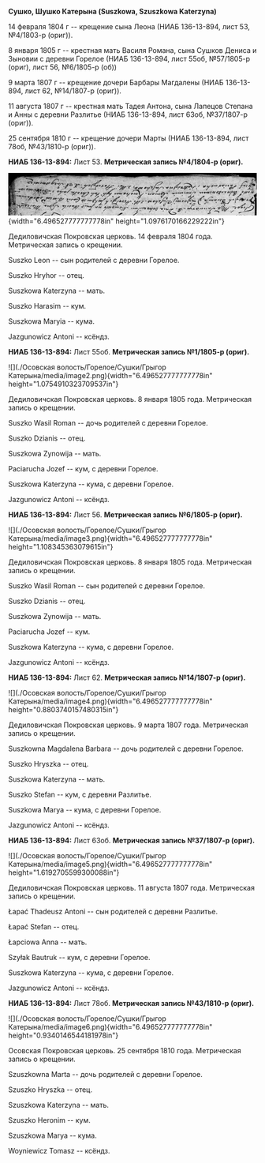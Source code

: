 **Сушко, Шушко Катерына (Suszkowa, Szuszkowa Katerzyna)**

14 февраля 1804 г -- крещение сына Леона (НИАБ 136-13-894, лист 53,
№4/1803-р (ориг)).

8 января 1805 г -- крестная мать Василя Романа, сына Сушков Дениса и
Зыновии с деревни Горелое (НИАБ 136-13-894, лист 55об, №57/1805-р
(ориг), лист 56, №6/1805-р (об))

9 марта 1807 г -- крещение дочери Барбары Магдалены (НИАБ 136-13-894,
лист 62, №14/1807-р (ориг)).

11 августа 1807 г -- крестная мать Тадея Антона, сына Лапецов Степана и
Анны с деревни Разлитье (НИАБ 136-13-894, лист 63об, №37/1807-р (ориг)).

25 сентября 1810 г -- крещение дочери Марты (НИАБ 136-13-894, лист 78об,
№43/1810-р (ориг)).

**НИАБ 136-13-894:** Лист 53. **Метрическая запись №4/1804-р (ориг).**

![](./media/616abef4773d80c7a797eff05f71cfd46d1d622a.png){width="6.496527777777778in"
height="1.0976170166229222in"}

Дедиловичская Покровская церковь. 14 февраля 1804 года. Метрическая
запись о крещении.

Suszko Leon -- сын родителей с деревни Горелое.

Suszko Hryhor -- отец.

Suszkowa Katerzyna -- мать.

Suszko Harasim -- кум.

Suszkowa Maryia -- кума.

Jazgunowicz Antoni -- ксёндз.

**НИАБ 136-13-894:** Лист 55об. **Метрическая запись №1/1805-р (ориг).**

![](./Осовская волость/Горелое/Сушки/Грыгор Катерына/media/image2.png){width="6.496527777777778in"
height="1.0754910323709537in"}

Дедиловичская Покровская церковь. 8 января 1805 года. Метрическая запись
о крещении.

Suszko Wasil Roman -- дочь родителей с деревни Горелое.

Suszko Dzianis -- отец.

Suszkowa Zynowija -- мать.

Paciarucha Jozef -- кум, с деревни Горелое.

Suszkowa Katerzyna -- кума, с деревни Горелое.

Jazgunowicz Antoni -- ксёндз.

**НИАБ 136-13-894:** Лист 56. **Метрическая запись №6/1805-р (ориг).**

![](./Осовская волость/Горелое/Сушки/Грыгор Катерына/media/image3.png){width="6.496527777777778in"
height="1.108345363079615in"}

Дедиловичская Покровская церковь. 8 января 1805 года. Метрическая запись
о крещении.

Suszko Wasil Roman -- сын родителей с деревни Горелое.

Suszko Dzianis -- отец.

Suszkowa Zynowija -- мать.

Paciarucha Jozef -- кум.

Suszkowa Katerzyna -- кума, с деревни Горелое.

Jazgunowicz Antoni -- ксёндз.

**НИАБ 136-13-894:** Лист 62. **Метрическая запись №14/1807-р (ориг).**

![](./Осовская волость/Горелое/Сушки/Грыгор Катерына/media/image4.png){width="6.496527777777778in"
height="0.8803740157480315in"}

Дедиловичская Покровская церковь. 9 марта 1807 года. Метрическая запись
о крещении.

Suszkowna Magdalena Barbara -- дочь родителей с деревни Горелое.

Suszko Hryszka -- отец.

Suszkowa Katerzyna -- мать.

Suszko Stefan -- кум, с деревни Разлитье.

Suszkowa Marya -- кума, с деревни Горелое.

Jazgunowicz Antoni -- ксёндз.

**НИАБ 136-13-894:** Лист 63об. **Метрическая запись №37/1807-р
(ориг).**

![](./Осовская волость/Горелое/Сушки/Грыгор Катерына/media/image5.png){width="6.496527777777778in"
height="1.6192705599300088in"}

Дедиловичская Покровская церковь. 11 августа 1807 года. Метрическая
запись о крещении.

Łapać Thadeusz Antoni -- сын родителей с деревни Разлитье.

Łapać Stefan -- отец.

Łapciowa Anna -- мать.

Szyłak Bautruk -- кум, с деревни Горелое.

Suszkowa Katerzyna -- кума, с деревни Горелое.

Jazgunowicz Antoni -- ксёндз.

**НИАБ 136-13-894:** Лист 78об. **Метрическая запись №43/1810-р
(ориг).**

![](./Осовская волость/Горелое/Сушки/Грыгор Катерына/media/image6.png){width="6.496527777777778in"
height="0.9340146544181978in"}

Осовская Покровская церковь. 25 сентября 1810 года. Метрическая запись о
крещении.

Szuszkowna Marta -- дочь родителей с деревни Горелое.

Szuszko Hryszka -- отец.

Szuszkowa Katerzyna -- мать.

Szuszko Heronim -- кум.

Szuszkowa Marya -- кума.

Woyniewicz Tomasz -- ксёндз.
